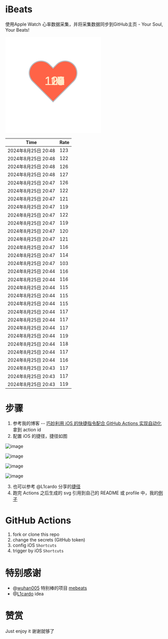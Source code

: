 # iBeats
使用Apple Watch 心率数据采集，并将采集数据同步到GitHub主页 - Your Soul, Your Beats!

![](./files/heart.svg)

<!--START_SECTION:my_heart_rate-->
| Time | Rate | 
 | ---- | ---- | 
| 2024年8月25日 20:48 | 123 |
| 2024年8月25日 20:48 | 122 |
| 2024年8月25日 20:48 | 126 |
| 2024年8月25日 20:48 | 127 |
| 2024年8月25日 20:47 | 126 |
| 2024年8月25日 20:47 | 122 |
| 2024年8月25日 20:47 | 121 |
| 2024年8月25日 20:47 | 119 |
| 2024年8月25日 20:47 | 122 |
| 2024年8月25日 20:47 | 119 |
| 2024年8月25日 20:47 | 120 |
| 2024年8月25日 20:47 | 121 |
| 2024年8月25日 20:47 | 116 |
| 2024年8月25日 20:47 | 114 |
| 2024年8月25日 20:47 | 103 |
| 2024年8月25日 20:44 | 116 |
| 2024年8月25日 20:44 | 116 |
| 2024年8月25日 20:44 | 115 |
| 2024年8月25日 20:44 | 115 |
| 2024年8月25日 20:44 | 115 |
| 2024年8月25日 20:44 | 117 |
| 2024年8月25日 20:44 | 117 |
| 2024年8月25日 20:44 | 117 |
| 2024年8月25日 20:44 | 119 |
| 2024年8月25日 20:44 | 118 |
| 2024年8月25日 20:44 | 117 |
| 2024年8月25日 20:44 | 116 |
| 2024年8月25日 20:43 | 117 |
| 2024年8月25日 20:43 | 117 |
| 2024年8月25日 20:43 | 119 |

<!--END_SECTION:my_heart_rate-->

# 步骤
1. 参考我的博客 -- [巧妙利用 iOS 的快捷指令配合 GitHub Actions 实现自动化](https://github.com/yihong0618/gitblog/issues/198) 拿到 action id
2. 配置 iOS 的捷径，捷径如图

![image](https://user-images.githubusercontent.com/15976103/122154218-0db0b480-ce97-11eb-93bb-5aec07c558dc.png)

![image](https://user-images.githubusercontent.com/15976103/122154236-186b4980-ce97-11eb-8e4b-70551a0391ae.png)

![image](https://user-images.githubusercontent.com/15976103/122154268-2d47dd00-ce97-11eb-902e-3acf292265a9.png)

![image](https://user-images.githubusercontent.com/15976103/122174055-fa144680-ceb4-11eb-9be2-3eb83cd516f7.png)

3. 也可以参考 @L1cardo 分享的[捷径](https://www.icloud.com/shortcuts/6ab6047b459c41ad822ad6b94b1c03d4)
4. 跑完 Actions 之后生成的 svg 引用到自己的 README 或 profile 中，我的[例子](https://github.com/yihong0618) 

# GitHub Actions

1. fork or clone this repo
2. change the secrets (GitHub token)
3. config iOS `Shortcuts` 
4. trigger by iOS `Shortcuts`

# 特别感谢
- @[wuhan005](https://github.com/wuhan005) 特别棒的项目 [mebeats](https://github.com/wuhan005/mebeats)
- @[L1cardo](https://github.com/L1cardo) idea

# 赞赏
Just enjoy it
谢谢就够了
